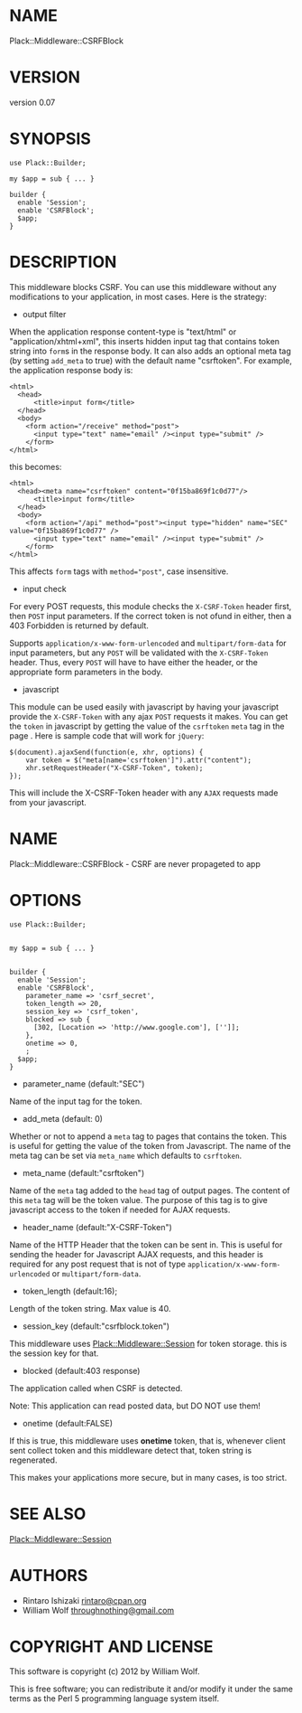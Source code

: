 # NAME

Plack::Middleware::CSRFBlock

# VERSION

version 0.07

# SYNOPSIS

    use Plack::Builder;

    my $app = sub { ... }

    builder {
      enable 'Session';
      enable 'CSRFBlock';
      $app;
    }

# DESCRIPTION

This middleware blocks CSRF. You can use this middleware without any modifications
to your application, in most cases. Here is the strategy:

- output filter

When the application response content-type is "text/html" or
"application/xhtml+xml", this inserts hidden input tag that contains token
string into `form`s in the response body.  It can also adds an optional meta
tag (by setting `add_meta` to true) with the default name "csrftoken".
For example, the application response body is:

    <html>
      <head>
          <title>input form</title>
      </head>
      <body>
        <form action="/receive" method="post">
          <input type="text" name="email" /><input type="submit" />
        </form>
    </html>

this becomes:

    <html>
      <head><meta name="csrftoken" content="0f15ba869f1c0d77"/>
          <title>input form</title>
      </head>
      <body>
        <form action="/api" method="post"><input type="hidden" name="SEC" value="0f15ba869f1c0d77" />
          <input type="text" name="email" /><input type="submit" />
        </form>
    </html>

This affects `form` tags with `method="post"`, case insensitive.

- input check

For every POST requests, this module checks the `X-CSRF-Token` header first,
then `POST` input parameters. If the correct token is not ofund in either,
then a 403 Forbidden is returned by default.

Supports `application/x-www-form-urlencoded` and `multipart/form-data` for
input parameters, but any `POST` will be validated with the `X-CSRF-Token`
header.  Thus, every `POST` will have to have either the header, or the
appropriate form parameters in the body.

- javascript

This module can be used easily with javascript by having your javascript
provide the `X-CSRF-Token` with any ajax `POST` requests it makes.  You can
get the `token` in javascript by getting the value of the `csrftoken` `meta`
tag in the page <head>.  Here is sample code that will work for `jQuery`:

    $(document).ajaxSend(function(e, xhr, options) {
        var token = $("meta[name='csrftoken']").attr("content");
        xhr.setRequestHeader("X-CSRF-Token", token);
    });

This will include the X-CSRF-Token header with any `AJAX` requests made from
your javascript.

# NAME

Plack::Middleware::CSRFBlock - CSRF are never propageted to app

# OPTIONS

    use Plack::Builder;
    

    my $app = sub { ... }
    

    builder {
      enable 'Session';
      enable 'CSRFBlock',
        parameter_name => 'csrf_secret',
        token_length => 20,
        session_key => 'csrf_token',
        blocked => sub {
          [302, [Location => 'http://www.google.com'], ['']];
        },
        onetime => 0,
        ;
      $app;
    }

- parameter_name (default:"SEC")

Name of the input tag for the token.

- add_meta (default: 0)

Whether or not to append a `meta` tag to pages that
contains the token.  This is useful for getting the
value of the token from Javascript.  The name of the
meta tag can be set via `meta_name` which defaults
to `csrftoken`.

- meta_name (default:"csrftoken")

Name of the `meta` tag added to the `head` tag of
output pages.  The content of this `meta` tag will be
the token value.  The purpose of this tag is to give
javascript access to the token if needed for AJAX requests.

- header_name (default:"X-CSRF-Token")

Name of the HTTP Header that the token can be sent in.
This is useful for sending the header for Javascript AJAX requests,
and this header is required for any post request that is not
of type `application/x-www-form-urlencoded` or `multipart/form-data`.

- token_length (default:16);

Length of the token string. Max value is 40.

- session_key (default:"csrfblock.token")

This middleware uses [Plack::Middleware::Session](http://search.cpan.org/perldoc?Plack::Middleware::Session) for token storage. this is
the session key for that.

- blocked (default:403 response)

The application called when CSRF is detected.

Note: This application can read posted data, but DO NOT use them!

- onetime (default:FALSE)

If this is true, this middleware uses __onetime__ token, that is, whenever
client sent collect token and this middleware detect that, token string is
regenerated.

This makes your applications more secure, but in many cases, is too strict.

# SEE ALSO

[Plack::Middleware::Session](http://search.cpan.org/perldoc?Plack::Middleware::Session)

# AUTHORS

- Rintaro Ishizaki <rintaro@cpan.org>
- William Wolf <throughnothing@gmail.com>

# COPYRIGHT AND LICENSE

This software is copyright (c) 2012 by William Wolf.

This is free software; you can redistribute it and/or modify it under
the same terms as the Perl 5 programming language system itself.
